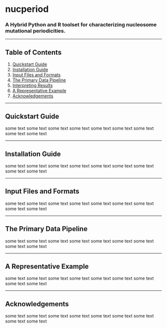 # nucperiod
### A Hybrid Python and R toolset for characterizing nucleosome mutational periodicities.
***
## Table of Contents
1. [Quickstart Guide](#quickstart-guide)
2. [Installation Guide](#installation-guide)
2. [Input Files and Formats](#input-files-and-formats)
3. [The Primary Data Pipeline](#the-primary-data-pipeline)
4. [Interpreting Results](#interpreting-results)
5. [A Representative Example](#a-representative-example)
6. [Acknowledgements](#acknowledgements)
***
## Quickstart Guide
some text
some text
some text
some text
some text
some text
some text
some text
some text
***
## Installation Guide
some text
some text
some text
some text
some text
some text
some text
some text
some text
***
## Input Files and Formats
some text
some text
some text
some text
some text
some text
some text
some text
some text
***
## The Primary Data Pipeline
some text
some text
some text
some text
some text
some text
some text
some text
some text
***
## A Representative Example
some text
some text
some text
some text
some text
some text
some text
some text
some text
***
## Acknowledgements
some text
some text
some text
some text
some text
some text
some text
some text
some text
